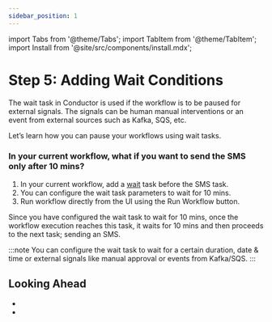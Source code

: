 ```yaml
---
sidebar_position: 1
---
```

import Tabs from '@theme/Tabs';
import TabItem from '@theme/TabItem';
import Install from '@site/src/components/install.mdx';


# Step 5: Adding Wait Conditions

The wait task in Conductor is used if the workflow is to be paused for external signals. The signals can be human manual interventions or an event from external sources such as Kafka, SQS, etc. 

Let’s learn how you can pause your workflows using wait tasks. 

### In your current workflow, what if you want to send the SMS only after 10 mins?

<Tabs>
<TabItem value="UI" label="UI">

1. In your current workflow, add a [wait](https://orkes.cloud/content/reference-docs/operators/wait) task before the SMS task.
2. You can configure the wait task parameters to wait for 10 mins.
3. Run workflow directly from the UI using the Run Workflow button.

</TabItem>
</Tabs>

Since you have configured the wait task to wait for 10 mins, once the workflow execution reaches this task, it waits for 10 mins and then proceeds to the next task; sending an SMS.

:::note
You can configure the wait task to wait for a certain duration, date & time or external signals like manual approval or events from Kafka/SQS.
:::

## Looking Ahead

* 
* 